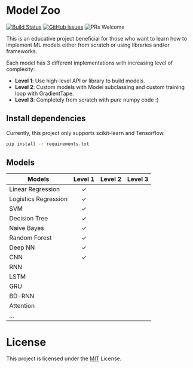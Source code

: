 # Model Zoo

[![Build Status](https://travis-ci.com/dangne/model-zoo.svg?branch=master)](https://travis-ci.com/github/dangne/model-zoo) [![GitHub issues](https://img.shields.io/github/issues/dangne/model-zoo.svg)](https://GitHub.com/dangne/model-zoo/issues/) ![PRs Welcome](https://img.shields.io/badge/PRs-welcome-brightgreen.svg)



This is an educative project beneficial for those who want to learn how to implement ML models either from scratch or using libraries and/or frameworks.

Each model has 3 different implementations with increasing level of complexity:

- **Level 1**: Use high-level API or library to build models.
- **Level 2**: Custom models with Model subclassing and custom training loop with GradientTape.
- **Level 3**: Completely from scratch with pure numpy code :)



## Install dependencies

Currently, this project only supports scikit-learn and Tensorflow. 

```bash
pip install -r requirements.txt
```



## Models

| Models               | Level 1 | Level 2 | Level 3 |
| -------------------- | :-----: | :-----: | :-----: |
| Linear Regression    |    ✓    |         |         |
| Logistics Regression |    ✓    |         |         |
| SVM                  |    ✓    |         |         |
| Decision Tree        |    ✓    |         |         |
| Naive Bayes          |    ✓    |         |         |
| Random Forest        |    ✓    |         |         |
| Deep NN              |    ✓    |         |         |
| CNN                  |    ✓    |         |         |
| RNN                  |         |         |         |
| LSTM                 |         |         |         |
| GRU                  |         |         |         |
| BD-RNN               |         |         |         |
| Attention            |         |         |         |
| ...                  |         |         |         |



# License

This project is licensed under the [MIT](https://github.com/dangne/model-zoo/blob/master/LICENSE) License.